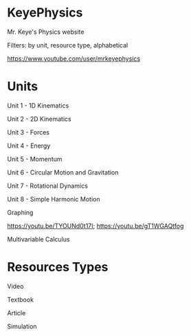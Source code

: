 # KeyePhysics
Mr. Keye's Physics website

Filters: by unit, resource type, alphabetical

https://www.youtube.com/user/mrkeyephysics

# Units

Unit 1 - 1D Kinematics

Unit 2 - 2D Kinematics

Unit 3 - Forces

Unit 4 - Energy

Unit 5 - Momentum

Unit 6 - Circular Motion and Gravitation

Unit 7 - Rotational Dynamics

Unit 8 - Simple Harmonic Motion

Graphing

https://youtu.be/TYOUNd0t17I;
https://youtu.be/gT1WGAQtfog

Multivariable Calculus

# Resources Types

Video

Textbook

Article

Simulation
